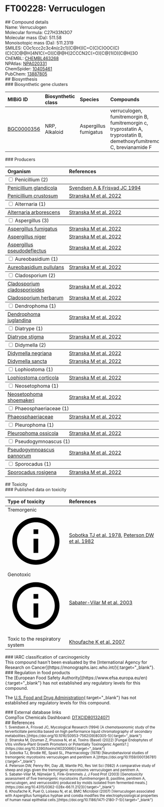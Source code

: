 
# FT00228: Verruculogen
<div class="molecule_image" style="float:left">
<img data-smiles= COC1=CC=C2C3=C4[C@H](CC(C)(C)OO[C@@H](C=C(C)C)N4C2=C1)N1C(=O)[C@@H]2CCCN2C(=O)[C@]1(O)[C@H]3O data-smiles-options="{ 'width': 350, 'height': 350 }" />
</div>
## Compound details
<div style="overflow:hidden">
Name: Verruculogen<br>
Molecular formula: C27H33N3O7<br>
Molecular mass (Da): 511.58<br>
Monoisotopic mass (Da): 511.2319<br>
<div class="break_all">
SMILES: COc1ccc2c3c4n(c2c1)[C@H](C=C(C)C)OOC(C)(C)C[C@@H]4N1C(=O)[C@@H]2CCCN2C(=O)[C@]1(O)[C@H]3O<br>
</div>
        ChEMBL: <a href=https://www.ebi.ac.uk/chembl/compound_report_card/CHEMBL463268 target="_blank">CHEMBL463268</a><br>
        NPAtlas: <a href=https://www.npatlas.org/explore/compounds/NPA020331 target="_blank">NPA020331</a><br>
        ChemSpider: <a href=https://www.chemspider.com/Chemical-Structure.10405461.html target="_blank">10405461</a><br>
        PubChem: <a href=https://pubchem.ncbi.nlm.nih.gov/compound/13887805 target="_blank">13887805</a><br>
</div>

<div markdown="block" class="section">
## Biosynthesis
<div markdown="block" class="subsection">
### Biosynthetic gene clusters
<table>
<thead>
<tr>
<th style="text-align: left;" role="columnheader" data-sort-default>MIBiG ID</th>
<th style="text-align: left;" role="columnheader">Biosynthetic class</th>
<th style="text-align: left;" role="columnheader">Species</th>
<th style="text-align: left;" role="columnheader">Compounds</th>
<th style="text-align: left;" role="columnheader">Complete</th>
<th style="text-align: left;" role="columnheader">Minimal entry</th>
</tr>
</thead>
<tbody>
        <tr>
        <td style="text-align: left;"><a href="https://mibig.secondarymetabolites.org/repository/BGC0000356" target="_blank">BGC0000356</a></td>
        <td style="text-align: left;">NRP, Alkaloid</td>
        <td style="text-align: left;">Aspergillus fumigatus</td>
        <td style="text-align: left;">verruculogen, fumitremorgin B, fumitremorgin c, tryprostatin A, tryprostatin B, demethoxyfumitremorgin C, brevianamide F</td>
        <td style="text-align: left;">complete</td>
        <td style="text-align: left;">False</td>
        </tr>
</tbody>
</table>
</div>

<div markdown="block" class="subsection">
### Producers
<table>
<thead>
<tr>
<th style="text-align: left;" role="columnheader" width="40%" data-sort-default>Organism</th>
<th style="text-align: left;" role="columnheader" width="60%">References</th>
</tr>
</thead>
        <tbody class="header">
        <tr>
        <td style="text-align: left;" colspan="2">
        <input type="checkbox" data-toggle="toggle" id=Penicillium>
        <label for=Penicillium>Penicillium (2)</label>
        </td>
        </tr>
        </tbody>
        <tbody class="hide">
                <tr>
                <td style="text-align: left;"><a href="https://www.ncbi.nlm.nih.gov/Taxonomy/Browser/wwwtax.cgi?mode=Info&id=268346" target="_blank">Penicillium glandicola</a></td>
                <td style="text-align: left;"><a href="#REF00251">Svendsen A &amp; Frisvad JC 1994</a></td>
                </tr>
                <tr>
                <td style="text-align: left;"><a href="https://www.ncbi.nlm.nih.gov/Taxonomy/Browser/wwwtax.cgi?mode=Info&id=36656" target="_blank">Penicillium crustosum</a></td>
                <td style="text-align: left;"><a href="#REF00345">Stranska M et al. 2022</a></td>
                </tr>
        </tbody>
        <tbody class="header">
        <tr>
        <td style="text-align: left;" colspan="2">
        <input type="checkbox" data-toggle="toggle" id=Alternaria>
        <label for=Alternaria>Alternaria (1)</label>
        </td>
        </tr>
        </tbody>
        <tbody class="hide">
                <tr>
                <td style="text-align: left;"><a href="https://www.ncbi.nlm.nih.gov/Taxonomy/Browser/wwwtax.cgi?mode=Info&id=156630" target="_blank">Alternaria arborescens</a></td>
                <td style="text-align: left;"><a href="#REF00345">Stranska M et al. 2022</a></td>
                </tr>
        </tbody>
        <tbody class="header">
        <tr>
        <td style="text-align: left;" colspan="2">
        <input type="checkbox" data-toggle="toggle" id=Aspergillus>
        <label for=Aspergillus>Aspergillus (3)</label>
        </td>
        </tr>
        </tbody>
        <tbody class="hide">
                <tr>
                <td style="text-align: left;"><a href="https://www.ncbi.nlm.nih.gov/Taxonomy/Browser/wwwtax.cgi?mode=Info&id=746128" target="_blank">Aspergillus fumigatus</a></td>
                <td style="text-align: left;"><a href="#REF00345">Stranska M et al. 2022</a></td>
                </tr>
                <tr>
                <td style="text-align: left;"><a href="https://www.ncbi.nlm.nih.gov/Taxonomy/Browser/wwwtax.cgi?mode=Info&id=5061" target="_blank">Aspergillus niger</a></td>
                <td style="text-align: left;"><a href="#REF00345">Stranska M et al. 2022</a></td>
                </tr>
                <tr>
                <td style="text-align: left;"><a href="https://www.ncbi.nlm.nih.gov/Taxonomy/Browser/wwwtax.cgi?mode=Info&id=176178" target="_blank">Aspergillus pseudodeflectus</a></td>
                <td style="text-align: left;"><a href="#REF00345">Stranska M et al. 2022</a></td>
                </tr>
        </tbody>
        <tbody class="header">
        <tr>
        <td style="text-align: left;" colspan="2">
        <input type="checkbox" data-toggle="toggle" id=Aureobasidium>
        <label for=Aureobasidium>Aureobasidium (1)</label>
        </td>
        </tr>
        </tbody>
        <tbody class="hide">
                <tr>
                <td style="text-align: left;"><a href="https://www.ncbi.nlm.nih.gov/Taxonomy/Browser/wwwtax.cgi?mode=Info&id=5580" target="_blank">Aureobasidium pullulans</a></td>
                <td style="text-align: left;"><a href="#REF00345">Stranska M et al. 2022</a></td>
                </tr>
        </tbody>
        <tbody class="header">
        <tr>
        <td style="text-align: left;" colspan="2">
        <input type="checkbox" data-toggle="toggle" id=Cladosporium>
        <label for=Cladosporium>Cladosporium (2)</label>
        </td>
        </tr>
        </tbody>
        <tbody class="hide">
                <tr>
                <td style="text-align: left;"><a href="https://www.ncbi.nlm.nih.gov/Taxonomy/Browser/wwwtax.cgi?mode=Info&id=29917" target="_blank">Cladosporium cladosporioides</a></td>
                <td style="text-align: left;"><a href="#REF00345">Stranska M et al. 2022</a></td>
                </tr>
                <tr>
                <td style="text-align: left;"><a href="https://www.ncbi.nlm.nih.gov/Taxonomy/Browser/wwwtax.cgi?mode=Info&id=29918" target="_blank">Cladosporium herbarum</a></td>
                <td style="text-align: left;"><a href="#REF00345">Stranska M et al. 2022</a></td>
                </tr>
        </tbody>
        <tbody class="header">
        <tr>
        <td style="text-align: left;" colspan="2">
        <input type="checkbox" data-toggle="toggle" id=Dendrophoma>
        <label for=Dendrophoma>Dendrophoma (1)</label>
        </td>
        </tr>
        </tbody>
        <tbody class="hide">
                <tr>
                <td style="text-align: left;"><a href="https://www.ncbi.nlm.nih.gov/Taxonomy/Browser/wwwtax.cgi?mode=Info&id=2074929" target="_blank">Dendrophoma juglandina</a></td>
                <td style="text-align: left;"><a href="#REF00345">Stranska M et al. 2022</a></td>
                </tr>
        </tbody>
        <tbody class="header">
        <tr>
        <td style="text-align: left;" colspan="2">
        <input type="checkbox" data-toggle="toggle" id=Diatrype>
        <label for=Diatrype>Diatrype (1)</label>
        </td>
        </tr>
        </tbody>
        <tbody class="hide">
                <tr>
                <td style="text-align: left;"><a href="https://www.ncbi.nlm.nih.gov/Taxonomy/Browser/wwwtax.cgi?mode=Info&id=117547" target="_blank">Diatrype stigma</a></td>
                <td style="text-align: left;"><a href="#REF00345">Stranska M et al. 2022</a></td>
                </tr>
        </tbody>
        <tbody class="header">
        <tr>
        <td style="text-align: left;" colspan="2">
        <input type="checkbox" data-toggle="toggle" id=Didymella>
        <label for=Didymella>Didymella (2)</label>
        </td>
        </tr>
        </tbody>
        <tbody class="hide">
                <tr>
                <td style="text-align: left;"><a href="https://www.ncbi.nlm.nih.gov/Taxonomy/Browser/wwwtax.cgi?mode=Info&id=749858" target="_blank">Didymella negriana</a></td>
                <td style="text-align: left;"><a href="#REF00345">Stranska M et al. 2022</a></td>
                </tr>
                <tr>
                <td style="text-align: left;"><a href="https://www.ncbi.nlm.nih.gov/Taxonomy/Browser/wwwtax.cgi?mode=Info&id=749639" target="_blank">Didymella sancta</a></td>
                <td style="text-align: left;"><a href="#REF00345">Stranska M et al. 2022</a></td>
                </tr>
        </tbody>
        <tbody class="header">
        <tr>
        <td style="text-align: left;" colspan="2">
        <input type="checkbox" data-toggle="toggle" id=Lophiostoma>
        <label for=Lophiostoma>Lophiostoma (1)</label>
        </td>
        </tr>
        </tbody>
        <tbody class="hide">
                <tr>
                <td style="text-align: left;"><a href="https://www.ncbi.nlm.nih.gov/Taxonomy/Browser/wwwtax.cgi?mode=Info&id=565593" target="_blank">Lophiostoma corticola</a></td>
                <td style="text-align: left;"><a href="#REF00345">Stranska M et al. 2022</a></td>
                </tr>
        </tbody>
        <tbody class="header">
        <tr>
        <td style="text-align: left;" colspan="2">
        <input type="checkbox" data-toggle="toggle" id=Neosetophoma>
        <label for=Neosetophoma>Neosetophoma (1)</label>
        </td>
        </tr>
        </tbody>
        <tbody class="hide">
                <tr>
                <td style="text-align: left;"><a href="https://www.ncbi.nlm.nih.gov/Taxonomy/Browser/wwwtax.cgi?mode=Info&id=2086371" target="_blank">Neosetophoma shoemakeri</a></td>
                <td style="text-align: left;"><a href="#REF00345">Stranska M et al. 2022</a></td>
                </tr>
        </tbody>
        <tbody class="header">
        <tr>
        <td style="text-align: left;" colspan="2">
        <input type="checkbox" data-toggle="toggle" id=Phaeosphaeriaceae>
        <label for=Phaeosphaeriaceae>Phaeosphaeriaceae (1)</label>
        </td>
        </tr>
        </tbody>
        <tbody class="hide">
                <tr>
                <td style="text-align: left;"><a href="https://www.ncbi.nlm.nih.gov/Taxonomy/Browser/wwwtax.cgi?mode=Info&id=1756107" target="_blank">Phaeosphaeriaceae</a></td>
                <td style="text-align: left;"><a href="#REF00345">Stranska M et al. 2022</a></td>
                </tr>
        </tbody>
        <tbody class="header">
        <tr>
        <td style="text-align: left;" colspan="2">
        <input type="checkbox" data-toggle="toggle" id=Pleurophoma>
        <label for=Pleurophoma>Pleurophoma (1)</label>
        </td>
        </tr>
        </tbody>
        <tbody class="hide">
                <tr>
                <td style="text-align: left;"><a href="https://www.ncbi.nlm.nih.gov/Taxonomy/Browser/wwwtax.cgi?mode=Info&id=1671275" target="_blank">Pleurophoma ossicola</a></td>
                <td style="text-align: left;"><a href="#REF00345">Stranska M et al. 2022</a></td>
                </tr>
        </tbody>
        <tbody class="header">
        <tr>
        <td style="text-align: left;" colspan="2">
        <input type="checkbox" data-toggle="toggle" id=Pseudogymnoascus>
        <label for=Pseudogymnoascus>Pseudogymnoascus (1)</label>
        </td>
        </tr>
        </tbody>
        <tbody class="hide">
                <tr>
                <td style="text-align: left;"><a href="https://www.ncbi.nlm.nih.gov/Taxonomy/Browser/wwwtax.cgi?mode=Info&id=79858" target="_blank">Pseudogymnoascus pannorum</a></td>
                <td style="text-align: left;"><a href="#REF00345">Stranska M et al. 2022</a></td>
                </tr>
        </tbody>
        <tbody class="header">
        <tr>
        <td style="text-align: left;" colspan="2">
        <input type="checkbox" data-toggle="toggle" id=Sporocadus>
        <label for=Sporocadus>Sporocadus (1)</label>
        </td>
        </tr>
        </tbody>
        <tbody class="hide">
                <tr>
                <td style="text-align: left;"><a href="https://www.ncbi.nlm.nih.gov/Taxonomy/Browser/wwwtax.cgi?mode=Info&id=2506005" target="_blank">Sporocadus rosigena</a></td>
                <td style="text-align: left;"><a href="#REF00345">Stranska M et al. 2022</a></td>
                </tr>
        </tbody>
</table>
</div>
</div>

<div markdown="block" class="section">
## Toxicity
<div markdown="block" class="subsection">
### Published data on toxicity
<table>
<thead>
<tr>
<th style="text-align: left;" role="columnheader" width="40%" data-sort-default>Type of toxicity</th>
<th style="text-align: left;" role="columnheader" width="60%">References</th>
</tr>
</thead>
<tbody>
<tr>
<td style="text-align: left;">Tremorgenic <span class="twemoji" title="Induces tremors"><svg xmlns="http://www.w3.org/2000/svg" viewBox="0 0 24 24"><path d="M11 9h2V7h-2m1 13c-4.41 0-8-3.59-8-8s3.59-8 8-8 8 3.59 8 8-3.59 8-8 8m0-18A10 10 0 0 0 2 12a10 10 0 0 0 10 10 10 10 0 0 0 10-10A10 10 0 0 0 12 2m-1 15h2v-6h-2v6Z"></path></svg></span></td>
<td style="text-align: left;"><a href="#REF00185">Sobotka TJ et al. 1978</a>, <a href="#REF00186">Peterson DW et al. 1982</a></td>
</tr>
<tr>
<td style="text-align: left;">Genotoxic <span class="twemoji" title="Is able to cause DNA damage"><svg xmlns="http://www.w3.org/2000/svg" viewBox="0 0 24 24"><path d="M11 9h2V7h-2m1 13c-4.41 0-8-3.59-8-8s3.59-8 8-8 8 3.59 8 8-3.59 8-8 8m0-18A10 10 0 0 0 2 12a10 10 0 0 0 10 10 10 10 0 0 0 10-10A10 10 0 0 0 12 2m-1 15h2v-6h-2v6Z"></path></svg></span></td>
<td style="text-align: left;"><a href="#REF00183">Sabater-Vilar M et al. 2003</a></td>
</tr>
<tr>
<td style="text-align: left;">Toxic to the respiratory system</td>
<td style="text-align: left;"><a href="#REF00187">Khoufache K et al. 2007</a></td>
</tr>
</tbody>
</table>
</div>

<div markdown="block" class="subsection">
### IARC classification of carcinogenicity
<div markdown="block" class="indented_block">
This compound hasn't been evaluated by the [International Agency for Research on Cancer](https://monographs.iarc.who.int/){:target="_blank"}.<br>
</div>
</div>

<div markdown="block" class="subsection">
### Regulation in food products
<div markdown="block" class="indented_block">
The [European Food Safety Authority](https://www.efsa.europa.eu/en){:target="_blank"} has not established any regulatory levels for this compound. <br>

The [U.S. Food and Drug Administration](https://www.fda.gov/){:target="_blank"} has not established any regulatory levels for this compound. <br>

</div>
</div>

<div markdown="block" class="subsection">
### External database links
<div markdown="block" class="indented_block">
CompTox Chemicals Dashboard: <a href=https://comptox.epa.gov/dashboard/chemical/details/DTXCID801324071 target="_blank">DTXCID801324071</a><br>
</div>
</div>
</div>

<div markdown="block" class="section">
## References
<div markdown="block" style="font-size: smaller;">
<span id=REF00251>
1. Svendsen A, Frisvad JC, Mycological Research (1994) [A chemotaxonomic study of the terverticillate penicillia based on high performance liquid chromatography of secondary metabolities.](https://doi.org/10.1016/S0953-7562(09)80305-5){:target="_blank"}<br>
</span>

<span id=REF00345>
2. Stranska M, Dzuman Z, Prusova N, et al, Toxins (Basel) (2022) [Fungal Endophytes of Vitis vinifera-Plant Growth Promoters or Potentially Toxinogenic Agents?.](https://doi.org/10.3390/toxins14020066){:target="_blank"}<br>
</span>

<span id=REF00185>
3. Sobotka TJ, Brodie RE, Spaid SL, Pharmacology (1978) [Neurobehavioral studies of tremorgenic mycotoxins verruculogen and penitrem A.](https://doi.org/10.1159/000136781){:target="_blank"}<br>
</span>

<span id=REF00186>
4. Peterson DW, Penny RH, Day JB, Mantle PG, Res Vet Sci (1982) A comparative study of sheep and pigs given the tremorgenic mycotoxins verruculogen and penitrem A.<br>
</span>

<span id=REF00183>
5. Sabater-Vilar M, Nijmeijer S, Fink-Gremmels J, J Food Prot (2003) [Genotoxicity assessment of five tremorgenic mycotoxins (fumitremorgen B, paxilline, penitrem A, verruculogen, and verrucosidin) produced by molds isolated from fermented meats.](https://doi.org/10.4315/0362-028x-66.11.2123){:target="_blank"}<br>
</span>

<span id=REF00187>
6. Khoufache K, Puel O, Loiseau N, et al, BMC Microbiol (2007) [Verruculogen associated with Aspergillus fumigatus hyphae and conidia modifies the electrophysiological properties of human nasal epithelial cells.](https://doi.org/10.1186/1471-2180-7-5){:target="_blank"}<br>
</span>

</div>
</div>

<script type="text/javascript" src="https://unpkg.com/smiles-drawer@2.0.1/dist/smiles-drawer.min.js"></script>
<script>
    SmiDrawer.apply();
</script>